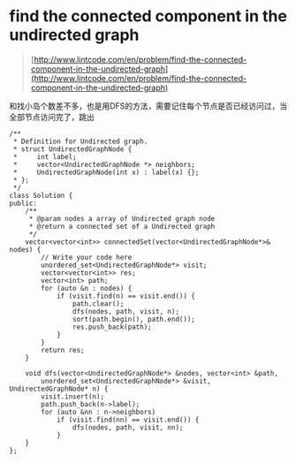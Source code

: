 # find the connected component in the undirected graph
>  [http://www.lintcode.com/en/problem/find-the-connected-component-in-the-undirected-graph](http://www.lintcode.com/en/problem/find-the-connected-component-in-the-undirected-graph)


和找小岛个数差不多，也是用DFS的方法，需要记住每个节点是否已经访问过，当全部节点访问完了，跳出

    /**
     * Definition for Undirected graph.
     * struct UndirectedGraphNode {
     *     int label;
     *     vector<UndirectedGraphNode *> neighbors;
     *     UndirectedGraphNode(int x) : label(x) {};
     * };
     */
    class Solution {
    public:
        /**
         * @param nodes a array of Undirected graph node
         * @return a connected set of a Undirected graph
         */
        vector<vector<int>> connectedSet(vector<UndirectedGraphNode*>& nodes) {
            // Write your code here
            unordered_set<UndirectedGraphNode*> visit;
            vector<vector<int>> res;
            vector<int> path;
            for (auto &n : nodes) {
                if (visit.find(n) == visit.end()) {
                    path.clear();
                    dfs(nodes, path, visit, n);
                    sort(path.begin(), path.end());
                    res.push_back(path);
                }
            }
            return res;
        }

        void dfs(vector<UndirectedGraphNode*> &nodes, vector<int> &path,
            unordered_set<UndirectedGraphNode*> &visit, UndirectedGraphNode* n) {
            visit.insert(n);
            path.push_back(n->label);
            for (auto &nn : n->neighbors)
                if (visit.find(nn) == visit.end()) {
                    dfs(nodes, path, visit, nn);
                }
        }
    };
